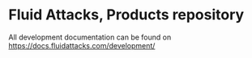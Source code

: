 # Fluid Attacks, Products repository

All development documentation
can be found on https://docs.fluidattacks.com/development/
